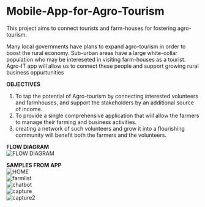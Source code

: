 # Mobile-App-for-Agro-Tourism
This project aims to connect tourists and farm-houses for fostering agro-tourism.

Many local governments have plans to expand agro-tourism in order to boost the rural economy. Sub-urban areas have a large white-collar population who may be intereseted in visiting farm-houses as a tourist. Agro-IT app will allow us to connect these people and support growing rural business oppurtunities 

<b>OBJECTIVES</b><br>
<ol>
<li>To tap the potential of Agro-tourism by connecting interested volunteers and farmhouses, and support the stakeholders by an additional source of income.</li>
<li>To provide a single comprehensive application that will allow the farmers to manage their farming and business activities.</li> 
<li>creating a network of such volunteers and grow it into a flourishing community will benefit both the farmers and the volunteers.</li>
</ol>

<b> FLOW DIAGRAM </b><br>
![FLOW DIAGRAM](/samples/flowchart.PNG)

<b>SAMPLES FROM APP</b><br>
![HOME](/samples/homepage.PNG)<br>
![farmlist](/samples/farmlist.PNG)<br>
![chatbot](/samples/chatbot.PNG)<br>
![capture](/samples/Capture.PNG)<br>
![capture2](/samples/Capture2.PNG)<br>

